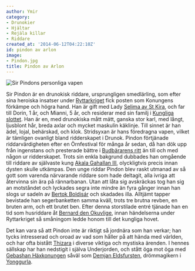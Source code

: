 ```yaml
---
author: Ymir
category:
- Drunokier
- Hjältar
- Rejäla killar
- Riddare
created_at: '2014-06-12T04:22:10Z'
id: pindon av arlon
image:
- Pindon.jpg
title: Pindon av Arlon
---
```

![Sir Pindons personliga vapen]

Sir Pindon är en drunokisk riddare, ursprungligen smedlärling, som efter sina heroiska insatser under [Ryttarkriget] fick posten som Konungens förkämpe och högra hand. Han är gift med Lady [Selima av St Kira], och far till Dorin, 1 år, och Mianni, 5 år, och residerar med sin familj i [Kungliga slottet]. Han är en, med drunokiska mått mätt, ganska stor karl, med långt, ljusblont hår, breda axlar och mycket maskulin käklinje. Till sinnet är han ädel, lojal, behärskad, och klok. Stridsyxan är hans föredragna vapen, vilket är tämligen ovanligt bland ridderskapet i Drunok.
Pindon förtjänade riddarvärdigheten efter en Örnfestival för många år sedan, då han dök upp från ingenstans och presterade bättre i [Budbärarens ritt] än till och med någon ur ridderskapet. Trots sin enkla bakgrund dubbades han omgående till riddare av självaste kung [Akala Gahallan III], olyckligtvis precis innan dysten skulle utkämpas. Den unge riddar Pindon blev raskt utmanad av så gott som varenda närvarande riddare som hade deltagit, alla ivriga att återvinna sin ära på rännarbanan. Utan att låta sig avskräckas tog han sig an motståndet och lyckades segra inte mindre än fyra gånger innan han slogs ur sadeln av [Bertok Boldisár] och skadades illa. Alltjämt tapper bevistade han segerbanketten samma kväll, trots tre brutna revben, en bruten arm, och ett brutet ben. Efter denna storstilade entré tjänade han en tid som husriddare åt [Bernard den Okuvlige], innan händelserna under Ryttarkriget så småningom ledde honom till det kungliga hovet.

Det kan vara så att Pindon inte är riktigt så jordnära som han verkar; han tycks intresserad och oroad av vad som håller på att hända med världen, och har ofta bistått [Thizara] i diverse viktiga och mystiska ärenden. I hennes sällskap har han nedstigit i själva Underjorden, och stått öga mot öga med [Gebashan Häxkonungen] såväl som [Demjan Eldsfursten], drömmagikern i [Yonggurla].

  [Sir Pindons personliga vapen]: Pindon.jpg "Sir Pindons personliga vapen"
  [Ryttarkriget]: Ryttarkriget
  [Selima av St Kira]: Selima_av_St_Kira
  [Kungliga slottet]: Kungliga_slottet
  [Budbärarens ritt]: Budbärarens_ritt
  [Akala Gahallan III]: Akala_Gahallan_III
  [Bertok Boldisár]: Bertok_Boldisár
  [Bernard den Okuvlige]: Bernard_den_Okuvlige
  [Thizara]: Thizara
  [Gebashan Häxkonungen]: Gebashan_Häxkonungen
  [Demjan Eldsfursten]: Demjan_Eldsfursten
  [Yonggurla]: Yonggurla
